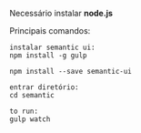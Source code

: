 Necessário instalar 
**node.js**



Principais comandos:

  
    instalar semantic ui: 
    npm install -g gulp

    npm install --save semantic-ui

    entrar diretório: 
    cd semantic
    
    to run:
    gulp watch 
